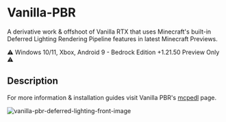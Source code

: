# Vanilla-PBR

A derivative work & offshoot of Vanilla RTX that uses Minecraft's built-in Deferred Lighting Rendering Pipeline features in latest Minecraft Previews.

⚠️ Windows 10/11, Xbox, Android 9 - Bedrock Edition +1.21.50 Preview Only ⚠️

## Description

For more information & installation guides visit Vanilla PBR's [mcpedl](https://mcpedl.com/vanilla-pbr) page.

![vanilla-pbr-deferred-lighting-front-image](https://github.com/user-attachments/assets/01392897-0db4-43d8-b756-6e95c1587389)
